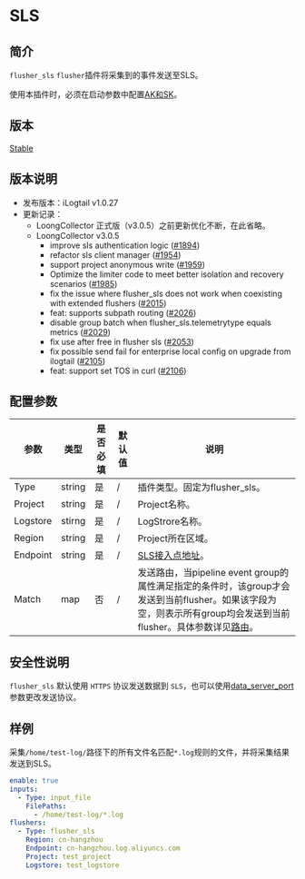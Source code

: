 # SLS

## 简介

`flusher_sls` `flusher`插件将采集到的事件发送至SLS。

使用本插件时，必须在启动参数中配置[AK和SK](../../../configuration/system-config.md)。

## 版本

[Stable](../../stability-level.md)

## 版本说明

* 发布版本：iLogtail v1.0.27
* 更新记录：
  * LoongCollector 正式版（v3.0.5）之前更新优化不断，在此省略。
  * LoongCollector v3.0.5
    * improve sls authentication logic ([#1894](https://github.com/alibaba/loongcollector/pull/1894))
    * refactor sls client manager ([#1954](https://github.com/alibaba/loongcollector/pull/1954))
    * support project anonymous write ([#1959](https://github.com/alibaba/loongcollector/pull/1959))
    * Optimize the limiter code to meet better isolation and recovery scenarios ([#1985](https://github.com/alibaba/loongcollector/pull/1985))
    * fix the issue where flusher_sls does not work when coexisting with extended flushers ([#2015](https://github.com/alibaba/loongcollector/pull/2015))
    * feat: supports subpath routing ([#2026](https://github.com/alibaba/loongcollector/pull/2026))
    * disable group batch when flusher_sls.telemetrytype equals metrics ([#2029](https://github.com/alibaba/loongcollector/pull/2029))
    * fix use after free in flusher sls ([#2053](https://github.com/alibaba/loongcollector/pull/2053))
    * fix possible send fail for enterprise local config on upgrade from ilogtail ([#2105](https://github.com/alibaba/loongcollector/pull/2105))
    * feat: support set TOS in curl ([#2106](https://github.com/alibaba/loongcollector/pull/2106))

## 配置参数

|  **参数**  |  **类型**  |  **是否必填**  |  **默认值**  |  **说明**  |
| --- | --- | --- | --- | --- |
|  Type  |  string  |  是  |  /  |  插件类型。固定为flusher\_sls。  |
|  Project  |  string  |  是  |  /  |  Project名称。  |
|  Logstore  |  stirng  |  是  |  /  |  LogStrore名称。  |
|  Region  |  string  |  是  |  /  |  Project所在区域。  |
|  Endpoint  |  string  |  是  |  /  |  [SLS接入点地址](https://help.aliyun.com/document\_detail/29008.html)。  |
|  Match  |  map  |  否  |  /  |  发送路由，当pipeline event group的属性满足指定的条件时，该group才会发送到当前flusher。如果该字段为空，则表示所有group均会发送到当前flusher。具体参数详见[路由](router.md)。  |

## 安全性说明

`flusher_sls` 默认使用 `HTTPS` 协议发送数据到 `SLS`，也可以使用[data_server_port](../../../configuration/system-config.md)参数更改发送协议。

## 样例

采集`/home/test-log/`路径下的所有文件名匹配`*.log`规则的文件，并将采集结果发送到SLS。

``` yaml
enable: true
inputs:
  - Type: input_file
    FilePaths: 
      - /home/test-log/*.log
flushers:
  - Type: flusher_sls
    Region: cn-hangzhou
    Endpoint: cn-hangzhou.log.aliyuncs.com
    Project: test_project
    Logstore: test_logstore
```
